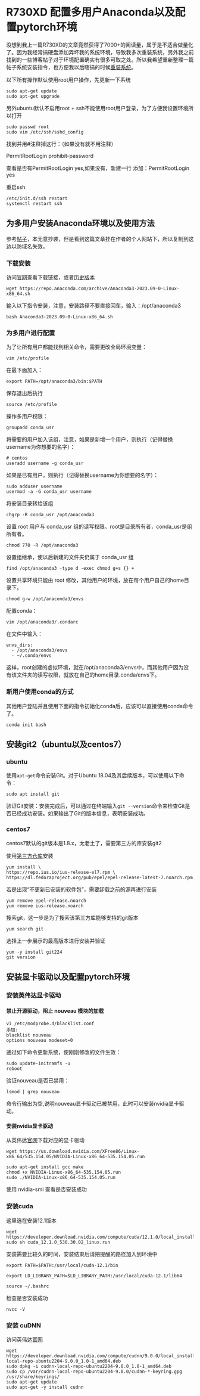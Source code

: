 # R730XD 配置多用户Anaconda以及配置pytorch环境
没想到我上一篇R730XD的文章竟然获得了7000+的阅读量，属于是不适合做量化了。因为我经常搞硬盘添加弄坏我的系统环境，导致我多次重装系统，另外我之前找到的一些博客帖子对于环境配置确实有很多可取之处。所以我希望重新整理一篇帖子系统安装指令，也方便我以后瞎搞的时候[重装系统](https://blog.csdn.net/yykzyj123456/article/details/123681883)。

以下所有操作默认使用root用户操作，先更新一下系统
```shell
sudo apt-get update
sudo apt-get upgrade
```
另外ubuntu默认不启用root + ssh不能使用root用户登录，为了方便我设置环境所以打开
```shell
sudo passwd root
sudo vim /etc/ssh/sshd_config
```
找到并用#注释掉这行：（如果没有就不用注释）

PermitRootLogin prohibit-password

查看是否有PermitRootLogin yes,如果没有，新建一行 添加：PermitRootLogin yes

重启ssh
```shell
/etc/init.d/ssh restart
systemctl restart ssh
```

## 为多用户安装Anaconda环境以及使用方法
参考[帖子](https://yangyq.net/2023/03/anaconda-install-and-use.html)，本无意抄袭，但是看到这篇文章挂在作者的个人网站下，所以复制到这边以防域名失效。

### 下载安装
访问[官网](https://www.anaconda.com/download#downloads)查看下载链接，或者[历史版本]( https://repo.anaconda.com/archive/)
```shell
wget https://repo.anaconda.com/archive/Anaconda3-2023.09-0-Linux-x86_64.sh
```
输入以下指令安装，注意，安装路径不要直接回车，输入：/opt/anaconda3
```shell
bash Anaconda3-2023.09-0-Linux-x86_64.sh
```

### 为多用户进行配置
为了让所有用户都能找到相关命令，需要更改全局环境变量：
```shell
vim /etc/profile
```
在最下面加入：
```shell
export PATH=/opt/anaconda3/bin:$PATH
```
保存退出后执行
```shell
source /etc/profile
```

操作多用户权限：
```shell
groupadd conda_usr
```
将需要的用户加入该组，注意，如果是新增一个用户，则执行（记得替换username为你想要的名字）：
```shell
# centos
useradd username -g conda_usr
```
如果是已有用户，则执行（记得替换username为你想要的名字）：
```shell
sudo adduser username
usermod -a -G conda_usr username
```


将安装目录转给该组
```shell
chgrp -R conda_usr /opt/anaconda3
```
设置 root 用户与 conda_usr 组的读写权限。root是目录所有者，conda_usr是组所有者。
```shell
chmod 770 -R /opt/anaconda3
```
设置组继承，使以后新建的文件夹仍属于 conda_usr 组
```shell
find /opt/anaconda3 -type d -exec chmod g+s {} +
```
设置共享环境只能由 root 修改，其他用户的环境，放在每个用户自己的home目录下。
```shell
chmod g-w /opt/anaconda3/envs
```
配置conda：
```shell
vim /opt/anaconda3/.condarc
```
在文件中输入：
```shell
envs_dirs:
  - /opt/anaconda3/envs
  - ~/.conda/envs
```
这样，root创建的虚拟环境，就在/opt/anaconda3/envs中，而其他用户因为没有该文件夹的读写权限，就放在自己的home目录.conda/envs下。


### 新用户使用conda的方式

其他用户登陆并且使用下面的指令初始化conda后，应该可以直接使用conda命令了。
```shell
conda init bash
```

## 安装git2（ubuntu以及centos7）

### ubuntu
使用`apt-get`命令安装Git。对于Ubuntu 18.04及其后续版本，可以使用以下命令：

```shell
sudo apt install git
```
验证Git安装：安装完成后，可以通过在终端输入`git --version`命令来检查Git是否已经成功安装。如果输出了Git的版本信息，表明安装成功。


### centos7
centos7默认的git版本是1.8.x，太老土了，需要第三方的库安装git2

使用[第三方仓库](https://ius.io/setup)安装
```shell
yum install \
https://repo.ius.io/ius-release-el7.rpm \
https://dl.fedoraproject.org/pub/epel/epel-release-latest-7.noarch.rpm
```
若是出现“不更新已安装的软件包”，需要卸载之前的源再进行安装
```shell
yum remove epel-release.noarch
yum remove ius-release.noarch
```

搜索git，这一步是为了搜索该第三方库能够支持的git版本
```shell
yum search git
```

选择上一步展示的最高版本进行安装并验证
```shell
yum -y install git224
git version
```

## 安装显卡驱动以及配置pytorch环境


### 安装英伟达显卡驱动

#### 禁止开源驱动，阻止 nouveau 模块的加载
```shell
vi /etc/modprobe.d/blacklist.conf
添加:
blacklist nouveau
options nouveau modeset=0
```
通过如下命令更新系统，使刚刚修改的文件生效：
```shell
sudo update-initramfs -u
reboot
```
验证nouveau是否已禁用：
```shell
lsmod | grep nouveau
```
命令行输出为空,说明nouveau显卡驱动已被禁用，此时可以安装nvidia显卡驱动。

#### 安装nvidia显卡驱动

从英伟达[官网](https://www.nvidia.com/download/index.aspx)下载对应的显卡驱动
```shell
wget https://us.download.nvidia.com/XFree86/Linux-x86_64/535.154.05/NVIDIA-Linux-x86_64-535.154.05.run

sudo apt-get install gcc make
chmod +x NVIDIA-Linux-x86_64-535.154.05.run
sudo ./NVIDIA-Linux-x86_64-535.154.05.run
```

使用 nvidia-smi 查看是否安装成功


### 安装cuda
这里选在安装12.1版本
```shell
wget https://developer.download.nvidia.com/compute/cuda/12.1.0/local_installers/cuda_12.1.0_530.30.02_linux.run
sudo sh cuda_12.1.0_530.30.02_linux.run
```

安装需要比较久的时间，安装结束后请把提醒的路径加入到环境中
```shell
export PATH=$PATH:/usr/local/cuda-12.1/bin

export LD_LIBRARY_PATH=$LD_LIBRARY_PATH:/usr/local/cuda-12.1/lib64

source ~/.bashrc
```

检查是否安装成功
```shell
nvcc -V
```


### 安装 cuDNN
访问英伟达[官网](https://developer.nvidia.com/cudnn)
```shell
wget https://developer.download.nvidia.com/compute/cudnn/9.0.0/local_installers/cudnn-local-repo-ubuntu2204-9.0.0_1.0-1_amd64.deb
sudo dpkg -i cudnn-local-repo-ubuntu2204-9.0.0_1.0-1_amd64.deb
sudo cp /var/cudnn-local-repo-ubuntu2204-9.0.0/cudnn-*-keyring.gpg /usr/share/keyrings/
sudo apt-get update
sudo apt-get -y install cudnn
```








